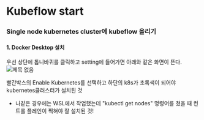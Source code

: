 # Kubeflow start 

### Single node kubernetes cluster에 kubeflow 올리기

#### 1. Docker Desktop 설치

우선 상단에 톱니바퀴를 클릭하고 setting에 들어가면 아래와 같은 화면이 뜬다. <br/>
![제목 없음](https://user-images.githubusercontent.com/45285053/135270980-b06de25b-5fba-4c66-87a0-9454bc7d71c9.png)

빨간박스의 Enable Kubernetes를 선택하고 하단의 k8s가 초록색이 되어야 kubernetes클러스터가 설치된 것<br/>
- 나같은 경우에는 WSL에서 작업했는데 "kubectl get nodes" 명령어를 쳤을 때 컨트롤 플레인이 찍혀야 잘 설치된 것! <br/>

